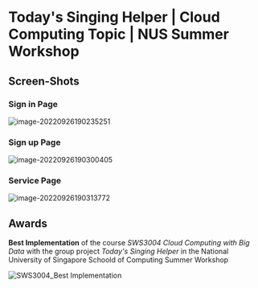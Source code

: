 # Today's Singing Helper | Cloud Computing Topic | NUS Summer Workshop

## Screen-Shots

### Sign in Page

![image-20220926190235251](https://tzq-oos-1.oss-cn-hangzhou.aliyuncs.com/img/image-20220926190235251.png)

### Sign up Page

![image-20220926190300405](https://tzq-oos-1.oss-cn-hangzhou.aliyuncs.com/img/image-20220926190300405.png)

### Service Page

![image-20220926190313772](https://tzq-oos-1.oss-cn-hangzhou.aliyuncs.com/img/image-20220926190313772.png)

## Awards

**Best Implementation** of the course *SWS3004 Cloud Computing with Big Data* with the group project *Today's Singing Helper* in the National University of Singapore Schoold of Computing Summer Workshop

![SWS3004_Best Implementation](https://tzq-oos-1.oss-cn-hangzhou.aliyuncs.com/img/SWS3004_Best%20Implementation.png)
